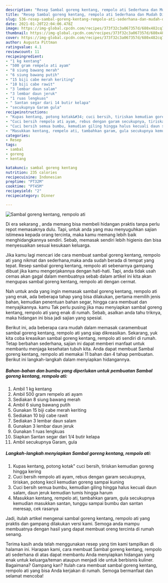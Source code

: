 ```yaml
---
description: "Resep Sambal goreng kentang, rempolo ati Sederhana dan Mudah Dibuat"
title: "Resep Sambal goreng kentang, rempolo ati Sederhana dan Mudah Dibuat"
slug: 536-resep-sambal-goreng-kentang-rempolo-ati-sederhana-dan-mudah-dibuat
date: 2021-01-20T22:04:06.478Z
image: https://img-global.cpcdn.com/recipes/373f32c3a067357d/680x482cq70/sambal-goreng-kentang-rempolo-ati-foto-resep-utama.jpg
thumbnail: https://img-global.cpcdn.com/recipes/373f32c3a067357d/680x482cq70/sambal-goreng-kentang-rempolo-ati-foto-resep-utama.jpg
cover: https://img-global.cpcdn.com/recipes/373f32c3a067357d/680x482cq70/sambal-goreng-kentang-rempolo-ati-foto-resep-utama.jpg
author: Augusta Pittman
ratingvalue: 4.1
reviewcount: 11
recipeingredient:
- "1 kg kentang"
- "500 gram rempelo ati ayam"
- "8 siung bawang merah"
- "6 siung bawang putih"
- "15 biji cabe merah keriting"
- "10 biji cabe rawit"
- "3 lembar daun salam"
- "3 lembar daun jeruk"
- "1 ruas lengkuas"
- " Santan segar dari 14 butir kelapa"
- "secukupnya Garam gula"
recipeinstructions:
- "Kupas kentang, potong kotak&#34; cuci bersih, tiriskan kemudian goreng hingga kering"
- "Cuci bersih rempolo ati ayam, rebus dengan garam secukupnya, tiriskan, potong kecil kemudian goreng sampai kuning"
- "Cuci bersih semua bumbu, kemudian giling hingga halus kecuali daun salam, daun jeruk kemudian tumis hingga harum"
- "Masukkan kentang, rempelo ati, tambahkan garam, gula secukupnya kemudian masukkan santan, tunggu sampai bumbu dan santan meresap, cek rasanya"
categories:
- Resep
tags:
- sambal
- goreng
- kentang

katakunci: sambal goreng kentang 
nutrition: 235 calories
recipecuisine: Indonesian
preptime: "PT32M"
cooktime: "PT45M"
recipeyield: "2"
recipecategory: Dinner

---
```



![Sambal goreng kentang, rempolo ati](https://img-global.cpcdn.com/recipes/373f32c3a067357d/680x482cq70/sambal-goreng-kentang-rempolo-ati-foto-resep-utama.jpg)

Di era  sekarang , anda memang bisa membeli hidangan praktis tanpa perlu repot memasaknya dulu. Tapi, untuk anda yang mau menyuguhkan sajian istimewa kepada orang tercinta, maka kamu memang lebih baik menghidangkannya sendiri. Sebab, memasak sendiri lebih higienis dan bisa menyesuaikan sesuai kesukaan keluarga.

Jika kamu lagi mencari ide cara membuat sambal goreng kentang, rempolo ati yang nikmat dan sederhana,maka anda sudah berada di tempat yang tepat. Resep sambal goreng kentang, rempolo ati  sebenarnya gampang dibuat jika kamu mengerjakannya dengan hati-hati. Tapi, anda tidak usah cemas akan gagal dalam membuatnya 
sebab dalam artikel ini kita akan mengupas sambal goreng kentang, rempolo ati dengan cermat.  



Nah untuk anda yang ingin memasak sambal goreng kentang, rempolo ati yang enak, ada beberapa tahap yang bisa dilakukan, pertama memilih jenis bahan, kemudian penentuan bahan segar, hingga cara membuat dan menyajikannya. kamu Tak perlu pusing jika mau menyiapkan sambal goreng kentang, rempolo ati yang enak di rumah. Sebab, asalkan anda  tahu triknya, maka hidangan ini bisa jadi sajian yang spesial.

Berikut ini, ada beberapa cara mudah dalam memasak caramembuat sambal goreng kentang, rempolo ati yang siap dikreasikan. Sekarang, yuk kita coba kreasikan sambal goreng kentang, rempolo ati sendiri di rumah. Tetap berbahan sederhana, sajian ini dapat memberi manfaat untuk membantu menjaga kesehatan tubuh kita. Anda dapat membuat Sambal goreng kentang, rempolo ati memakai 11 bahan dan 4 tahap pembuatan. Berikut ini langkah-langkah dalam menyiapkan hidangannya.

<!--inarticleads1-->

##### Bahan-bahan dan bumbu yang diperlukan untuk pembuatan Sambal goreng kentang, rempolo ati:

1. Ambil 1 kg kentang
1. Ambil 500 gram rempelo ati ayam
1. Sediakan 8 siung bawang merah
1. Ambil 6 siung bawang putih
1. Gunakan 15 biji cabe merah keriting
1. Sediakan 10 biji cabe rawit
1. Sediakan 3 lembar daun salam
1. Gunakan 3 lembar daun jeruk
1. Gunakan 1 ruas lengkuas
1. Siapkan  Santan segar dari 1/4 butir kelapa
1. Ambil secukupnya Garam, gula




<!--inarticleads2-->

##### Langkah-langkah menyiapkan Sambal goreng kentang, rempolo ati:

1. Kupas kentang, potong kotak&#34; cuci bersih, tiriskan kemudian goreng hingga kering
1. Cuci bersih rempolo ati ayam, rebus dengan garam secukupnya, tiriskan, potong kecil kemudian goreng sampai kuning
1. Cuci bersih semua bumbu, kemudian giling hingga halus kecuali daun salam, daun jeruk kemudian tumis hingga harum
1. Masukkan kentang, rempelo ati, tambahkan garam, gula secukupnya kemudian masukkan santan, tunggu sampai bumbu dan santan meresap, cek rasanya




Jadi, itulah artikel mengenai  sambal goreng kentang, rempolo ati  yang praktis dan gampang dilakukan versi kami. Semoga anda mampu membuatnya dengan hasil yang dapat membuat oreng tercinta di rumah senang. 

Terima kasih anda telah menggunakan resep yang tim kami tampilkan di halaman ini. Harapan kami, cara membuat  Sambal goreng kentang, rempolo ati sederhana di atas dapat membantu Anda menyiapkan hidangan yang enak untuk keluarga/teman ataupun menjadi ide untuk berbisnis kuliner. Bagaimana? Gampang kan? Itulah cara membuat sambal goreng kentang, rempolo ati yang bisa Anda kerjakan di rumah. Semoga bermanfaat dan selamat mencoba!

